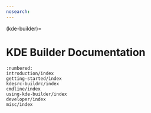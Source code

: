 ```yaml
---
nosearch:
---
```


(kde-builder)=
# KDE Builder Documentation

```{toctree}
:numbered:
introduction/index
getting-started/index
kdesrc-buildrc/index
cmdline/index
using-kde-builder/index
developer/index
misc/index
```
